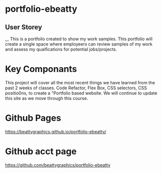 # portfolio-ebeatty

## User Storey
,,,
This is a portfoilo created to show my work samples.  This portfolio will create a single space where employeers can review samples of my work and assess my quaifications for potential jobs/projects.

# Key Componants

This project will cover all the most recent things we have learned from the past 2 weeks of classes.  Code Refactor, Flex Box, CSS selectors, CSS positio0ns, to create a "Portfolio based website.  We will continue to update this site as we move through this course.

# Github Pages
https://beattygraphics.github.io/portfolio-ebeatty/

# Github acct page
https://github.com/beattygraphics/portfolio-ebeatty